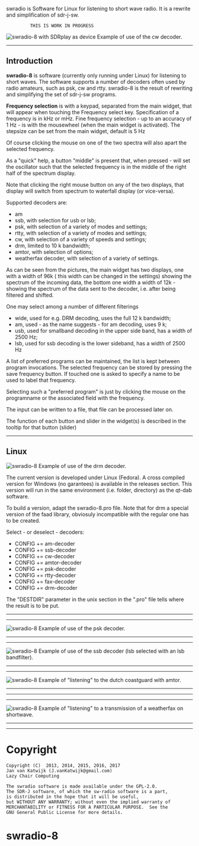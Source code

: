 
swradio is  Software for Linux for listening to short wave radio.
It is a rewrite and simplification of sdr-j-sw.


             THIS IS WORK IN PROGRESS


![swradio-8 with SDRplay as device](/Screenshot-swradio-1.png?raw=true)
Example of use of the cw decoder.

------------------------------------------------------------------
Introduction
------------------------------------------------------------------

**swradio-8** is software (currently only running under Linux) for
listening to short waves. The software supports a number of decoders
often used by radio amateurs, such as psk, cw and rtty.
swradio-8 is the result of rewriting and simplifying the set
of sdr-j-sw programs.

**Frequency selection** is with a keypad, separated from the main widget,
that will appear when touching the Frequency select key.
Specification  of a frequency is in kHz or mHz.
Fine frequency selection - up to an accuracy of 1 Hz - is with the
mousewheel (when the main widget is activated).
The stepsize can be set from the main widget, default is 5 Hz

Of course clicking the mouse on one of the two spectra will also apart the selected frequency.

As a "quick" help, a button "middle" is present that, when pressed - will set the oscillator such
that the selected frequency is in the middle of the right half of the spectrum display.

Note that clicking the right mouse button on any of the two displays, that display will switch from spectrum
to waterfall display (or vice-versa).

Supported decoders are:
* am
* ssb, with selection for usb or lsb;
* psk, with selection of a variety of modes and settings;
* rtty, with selection of a variety of modes and settings;
* cw, with selection of a variety of speeds and settings;
* drm, limited to 10 k bandwidth;
* amtor, with selection of options;
* weatherfax decoder, with selection of a variety of settings.

As can be seen from the pictures, the main widget has two displays, one with a
width of 96k ( this width can be changed in the settings)
showing the spectrum of the incoming data,
the bottom one width a width of 12k -
showing the spectrum of the data sent to the decoder, i.e. after being
filtered and shifted.

One may select among a number of different filterings
* wide, used for e.g. DRM decoding, uses the full 12 k bandwidth;
* am, used - as the name suggests - for am decoding, uses 9 k;
* usb, used for smallband decoding in the upper side band, has a width of 2500 Hz;
* lsb, used for ssb decoding is the lower sideband, has a width of 2500 Hz

A list of preferred programs can be maintained,
the list is kept between program invocations.
The selected frequency can be stored by pressing the save frequency button.
If touched one is asked to specify a name to be used to label that frequency.

Selecting such a "preferred program" is just by clicking the mouse on 
the programname or the associated field with the frequency.

The input can be written to a file, that file can be processed later on.

The function of each button and slider in the widget(s) is described in the
tooltip for that button (slider)

------------------------------------------------------------------
Linux
------------------------------------------------------------------
![swradio-8](Screenshot-swradio-2.png?raw=true)
Example of use of the drm decoder.

The current version is developed under Linux (Fedora). A cross compiled version
for Windows (no garantees) is available in the releases section. This version will
run in the same environment (i.e. folder, directory) as the qt-dab software.

To build a version, adapt the swradio-8.pro file.
Note that for drm a special version of the faad library,
obviosuly incompatible with the regular one has to be created.

Select - or deselect - decoders:

* CONFIG          += am-decoder
* CONFIG          += ssb-decoder
* CONFIG          += cw-decoder
* CONFIG          += amtor-decoder
* CONFIG          += psk-decoder
* CONFIG          += rtty-decoder
* CONFIG          += fax-decoder
* CONFIG          += drm-decoder

The "DESTDIR" parameter in the unix section in the ".pro" file tells where the result is to be put.

-------------------------------------------------------------------------
-------------------------------------------------------------------------

![swradio-8](/Screenshot-swradio-3.png?raw=true)
Example of use of the psk decoder.

--------------------------------------------------------------------------
--------------------------------------------------------------------------

![swradio-8](/Screenshot-swradio-4.png?raw=true)
Example of use of the ssb decoder (lsb selected with an lsb bandfilter).

--------------------------------------------------------------------------
--------------------------------------------------------------------------

![swradio-8](/Screenshot-swradio-5.png?raw=true)
Example of "listening" to the dutch coastguard with amtor.

--------------------------------------------------------------------------
----------------------------------------------------------------------
----
![swradio-8](/Screenshot-swradio-6.png?raw=true)
Example of "listening" to a transmission of a weatherfax on shortwave.

--------------------------------------------------------------------------
--------------------------------------------------------------------------

# Copyright


	Copyright (C)  2013, 2014, 2015, 2016, 2017
	Jan van Katwijk (J.vanKatwijk@gmail.com)
	Lazy Chair Computing

	The swradio software is made available under the GPL-2.0.
	The SDR-J software, of which the sw-radio software is a part, 
	is distributed in the hope that it will be useful,
	but WITHOUT ANY WARRANTY; without even the implied warranty of
	MERCHANTABILITY or FITNESS FOR A PARTICULAR PURPOSE.  See the
	GNU General Public License for more details.

# swradio-8
